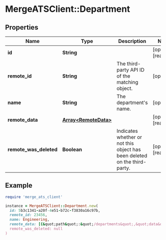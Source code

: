 # MergeATSClient::Department

## Properties

| Name | Type | Description | Notes |
| ---- | ---- | ----------- | ----- |
| **id** | **String** |  | [optional][readonly] |
| **remote_id** | **String** | The third-party API ID of the matching object. | [optional] |
| **name** | **String** | The department&#39;s name. | [optional] |
| **remote_data** | [**Array&lt;RemoteData&gt;**](RemoteData.md) |  | [optional][readonly] |
| **remote_was_deleted** | **Boolean** | Indicates whether or not this object has been deleted on the third-party. | [optional][readonly] |

## Example

```ruby
require 'merge_ats_client'

instance = MergeATSClient::Department.new(
  id: 5b3c1341-a20f-4e51-b72c-f3830a16c97b,
  remote_id: 23456,
  name: Engineering,
  remote_data: [{&quot;path&quot;:&quot;/departments&quot;,&quot;data&quot;:[&quot;Varies by platform&quot;]}],
  remote_was_deleted: null
)
```

